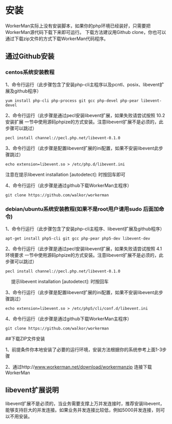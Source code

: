# 安装
WorkerMan实际上没有安装脚本，如果你的php环境已经装好，只需要把WorkerMan源代码下载下来即可运行。
下载方法建议用Github clone，你也可以通过下载zip文件的方式下载WorkerMan代码程序。

## 通过Github安装

### centos系统安装教程

1、命令行运行（此步骤包含了安装php-cli主程序以及pcntl、posix、libevent扩展及github程序）
```shell
yum install php-cli php-process git gcc php-devel php-pear libevent-devel
```


2、命令行运行（此步骤是通过pecl安装libevent扩展，如果失败请尝试按照 10.2 安装扩展 一节中使用源码phpize的方式安装。注意libevent扩展不是必须的，此步骤可以跳过）
```shell
pecl install channel://pecl.php.net/libevent-0.1.0
```


3、命令行运行（此步骤是配置libevent扩展的ini配置，如果不安装libevent此步骤跳过）
```shell
echo extension=libevent.so > /etc/php.d/libevent.ini
```
注意在提示libevent installation [autodetect]: 时按回车即可


4、命令行运行（此步骤是通过github下载WorkerMan主程序）
```shell
git clone https://github.com/walkor/workerman
```



### debian/ubuntu系统安装教程(如果不是root用户请用sudo 后面加命令)

1、命令行运行（此步骤包含了安装php-cli主程序、libevent扩展及github程序）
```shell
apt-get install php5-cli git gcc php-pear php5-dev libevent-dev
```


2、命令行运行（此步骤是通过pecl安装libevent扩展，如果失败请尝试按照 4.1 环境要求 一节中使用源码phpize的方式安装。注意libevent扩展不是必须的，此步骤可以跳过）
```shell
pecl install channel://pecl.php.net/libevent-0.1.0
```
　  提示libevent installation [autodetect]: 时按回车


3、命令行运行（此步骤是配置libevent扩展的ini配置，如果不安装libevent此步骤跳过）
```shell
echo extension=libevent.so > /etc/php5/cli/conf.d/libevent.ini
```


4、命令行运行（此步骤是通过github下载WorkerMan主程序）
```shell
git clone https://github.com/walkor/workerman
```


##下载ZIP文件安装


1、前提条件你本地安装了必要的运行环境，安装方法根据你的系统参考上面1-3步骤

2、通过http://www.workerman.net/download/workermanzip 连接下载WorkerMan

## libevent扩展说明
libevent扩展不是必须的，当业务需要支撑上万并发连接时，推荐安装libevent，能够支持巨大的并发连接。如果业务并发连接比较低，例如5000并发连接，则可以不用安装。


